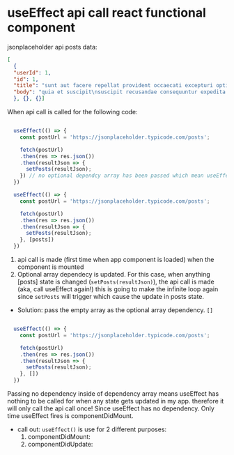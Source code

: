 # useEffect api call react functional component

jsonplaceholder api posts data:

```json
[
  {
  "userId": 1,
  "id": 1,
  "title": "sunt aut facere repellat provident occaecati excepturi optio reprehenderit",
  "body": "quia et suscipit\nsuscipit recusandae consequuntur expedita et cum\nreprehenderit molestiae ut ut quas totam\nnostrum rerum est autem sunt rem eveniet architecto"
  }, {}, {}]
```

When api call is called for the following code:
```js

  useEffect(() => {
    const postUrl = 'https://jsonplaceholder.typicode.com/posts';

    fetch(postUrl)
    .then(res => res.json())
    .then(resultJson => {
      setPosts(resultJson);
    }) // no optional dependcy array has been passed which mean useEffect will get called again and again since setPosts will update state which trigger useEffect again and again! 
  })

  useEffect(() => {
    const postUrl = 'https://jsonplaceholder.typicode.com/posts';

    fetch(postUrl)
    .then(res => res.json())
    .then(resultJson => {
      setPosts(resultJson);
    }, [posts])
  })
```
1. api call is made (first time when app component is loaded) when the component is mounted
2. Optional array dependecy is updated.  For this case, when anything [posts] state is changed (`setPosts(resultJson)`), the api call is made (aka, call useEffect again!)  this is going to make the infinite loop again since `setPosts` will trigger which cause the update in posts state.  

- Solution: pass the empty array as the optional array dependency. `[]`

```js

  useEffect(() => {
    const postUrl = 'https://jsonplaceholder.typicode.com/posts';

    fetch(postUrl)
    .then(res => res.json())
    .then(resultJson => {
      setPosts(resultJson);
    }, [])
  })
```
Passing no dependency inside of dependency array means useEffect has nothing to be called for when any state gets updated in my app. therefore it will only call the api call once!  Since useEffect has no dependency.  Only time useEffect fires is componentDidMount.

* call out: `useEffect()` is use for 2 different purposes: 
  1. componentDidMount: 
  2. componentDidUpdate:
